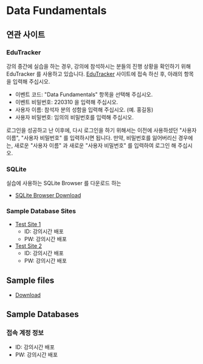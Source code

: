 # Data Fundamentals

## 연관 사이트

### EduTracker

강의 중간에 실습을 하는 경우, 강의에 참석하시는 분들의 진행 상황을 확인하기 위해 EduTracker 를 사용하고 있습니다.
[EduTracker](http://exastudy.cafe24.com/solutions/edutracker/) 사이트에 접속 하신 후, 아래의 항목을 입력해 주십시오.

- 이벤트 코드: "Data Fundamentals" 항목을 선택해 주십시오.
- 이벤트 비밀번호: 220310 을 입력해 주십시오.
- 사용자 이름: 참석자 분의 성함을 입력해 주십시오. (예. 홍길동)
- 사용자 비밀번호: 임의의 비밀번호를 입력해 주십시오.

로그인을 성공하고 난 이후에, 다시 로그인을 하기 위해서는 이전에 사용하셨던 "사용자 이름", "사용자 비밀번호" 를 입력하시면 됩니다.
만약, 비밀번호를 잃어버리신 경우에는, 새로운 "사용자 이름" 과 새로운 "사용자 비밀번호" 를 입력하여 로그인 해 주십시오.

### SQLite

실습에 사용하는 SQLite Browser 를 다운로드 하는 

- [SQLite Browser Download](https://sqlitebrowser.org/)

### Sample Database Sites

- [Test Site 1](http://141.164.49.85/phpmyadmin/)
  - ID: 강의시간 배포
  - PW: 강의시간 배포
- [Test Site 2](http://141.164.48.150/phpmyadmin/)
  - ID: 강의시간 배포
  - PW: 강의시간 배포


## Sample files

- [Download](http://exastudy.cafe24.com/lectures/data_fundamentals/)

## Sample Databases


### 접속 계정 정보

- ID: 강의시간 배포
- PW: 강의시간 배포

